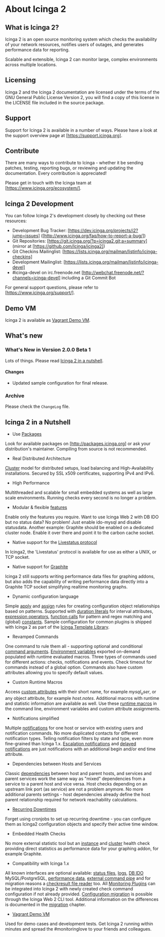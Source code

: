 # <a id="about-icinga2"></a> About Icinga 2

## <a id="what-is-icinga2"></a> What is Icinga 2?

Icinga 2 is an open source monitoring system which checks the availability of your
network resources, notifies users of outages, and generates performance data for reporting.

Scalable and extensible, Icinga 2 can monitor large, complex environments across
multiple locations.

## <a id="licensing"></a> Licensing

Icinga 2 and the Icinga 2 documentation are licensed under the terms of the GNU
General Public License Version 2, you will find a copy of this license in the
LICENSE file included in the source package.

## <a id="support"></a> Support

Support for Icinga 2 is available in a number of ways. Please have a look at
the support overview page at [https://support.icinga.org].

## <a id="contribute"></a> Contribute

There are many ways to contribute to Icinga - whether it be sending patches, testing,
reporting bugs, or reviewing and updating the documentation. Every contribution
is appreciated!

Please get in touch with the Icinga team at [https://www.icinga.org/ecosystem/].

## <a id="development"></a> Icinga 2 Development

You can follow Icinga 2's development closely by checking
out these resources:

* Development Bug Tracker: [https://dev.icinga.org/projects/i2?jump=issues] ([http://www.icinga.org/faq/how-to-report-a-bug/])
* Git Repositories: [https://git.icinga.org/?p=icinga2.git;a=summary] (mirror at [https://github.com/Icinga/icinga2])
* Git Checkins Mailinglist: [https://lists.icinga.org/mailman/listinfo/icinga-checkins]
* Development Mailinglist: [https://lists.icinga.org/mailman/listinfo/icinga-devel]
* \#icinga-devel on irc.freenode.net [http://webchat.freenode.net/?channels=icinga-devel] including a Git Commit Bot

For general support questions, please refer to [https://www.icinga.org/support/].

## <a id="demo-vm"></a> Demo VM

Icinga 2 is available as [Vagrant Demo VM](#vagrant).

## <a id="whats-new"></a> What's new

### What's New in Version 2.0.0 Beta 1

Lots of things. Please read [Icinga 2 in a nutshell](#icinga2-in-a-nutshell).

#### Changes

* Updated sample configuration for final release.

### Archive

Please check the `ChangeLog` file.

## <a id="icinga2-in-a-nutshell"></a> Icinga 2 in a Nutshell

* Use [Packages](#getting-started)

Look for available packages on [http://packages.icinga.org] or ask your distribution's maintainer.
Compiling from source is not recommended.

* Real Distributed Architecture

[Cluster](#distributed-monitoring-high-availability) model for distributed setups, load balancing
and High-Availability installations. Secured by SSL x509 certificates, supporting IPv4 and IPv6.

* High Performance

Multithreaded and scalable for small embedded systems as well as large scale environments.
Running checks every second is no longer a problem.

* Modular & flexible [features](#features)

Enable only the features you require. Want to use Icinga Web 2 with DB IDO but no status data?
No problem! Just enable ido-mysql and disable statusdata. Another example: Graphite should be enabled 
on a dedicated cluster node. Enable it over there and point it to the carbon cache socket.

* Native support for the [Livestatus protocol](#setting-up-livestatus)

In Icinga2, the 'Livestatus' protocol is available for use as either a UNIX, or TCP socket.

* Native support for [Graphite](#graphite-carbon-cache-writer)

Icinga 2 still supports writing performance data files for graphing addons, but also adds the
capability of writing performance data directly into a Graphite TCP socket simplifying realtime
monitoring graphs.

* Dynamic configuration language

Simple [apply](#using-apply) and [assign](#group-assign) rules for creating configuration object
relationships based on patterns. Supported with [duration literals](#duration-literals) for interval
attributes, [expression operators](#expression-operators), [function calls](#function-calls) for
pattern and regex matching and (global) [constants](#constants).
Sample configuration for common plugins is shipped with Icinga 2 as
part of the [Icinga Template Library](#itl).

* Revamped Commands

One command to rule them all - supporting optional and conditional [command arguments](#commands-arguments).
[Environment variables](#command-environment-variables) exported on-demand populated with
runtime evaluated macros.
Three types of commands used for different actions: checks, notifications and events.
Check timeout for commands instead of a global option. Commands also have custom attributes allowing
you to specify default values.

* Custom Runtime Macros

Access [custom attributes](#custom-attributes) with their short name, for example $mysql_user$,
or any object attribute, for example $host.notes$. Additional macros with runtime and statistic
information are available as well. Use these [runtime macros](#runtime-custom-attributes) in
the command line, environment variables and custom attribute assignments.

* Notifications simplified

Multiple [notifications](#notifications) for one host or service with existing users
and notification commands. No more duplicated contacts for different notification types.
Telling notification filters by state and type, even more fine-grained than Icinga 1.x.
[Escalation notifications](#notification-escalations) and [delayed notifications](#first-notification-delay)
are just notifications with an additional begin and/or end time attribute.

* Dependencies between Hosts and Services

Classic [dependencies](#dependencies) between host and parent hosts, and services and parent services work the
same way as "mixed" dependencies from a service to a parent host and vice versa. Host checks
depending on an upstream link port (as service) are not a problem anymore.
No more additional parents settings - host dependencies already define the host parent relationship
required for network reachability calculations.

* [Recurring Downtimes](#recurring-downtimes)

Forget using cronjobs to set up recurring downtime - you can configure them as Icinga2 configuration 
objects and specify their active time window.

* Embedded Health Checks

No more external statistic tool but an [instance](#itl-icinga) and [cluster](#itl-cluster) health
check providing direct statistics as performance data for your graphing addon, for example Graphite.

* Compatibility with Icinga 1.x

All known interfaces are optional available: [status files](#status-data), [logs](#compat-logging),
[DB IDO](#configuring-ido) MySQL/PostgreSQL, [performance data](#performance-data),
[external command pipe](#external-commands) and for migration reasons a
[checkresult file reader](#check-result-files) too.
All [Monitoring Plugins](#setting-up-check-plugins) can be integrated into Icinga 2 with
newly created check command configuration if not already provided.
[Configuration migration](#configuration-migration) is possible through the Icinga Web 2 CLI tool.
Additional information on the differences is documented in the [migration](#differences-1x-2) chapter.

* [Vagrant Demo VM](#vagrant)

Used for demo cases and development tests. Get Icinga 2 running within minutes and spread the #monitoringlove
to your friends and colleagues.



